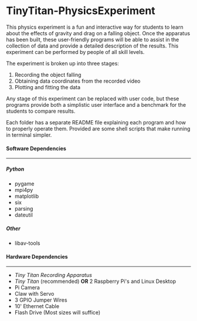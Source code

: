 TinyTitan-PhysicsExperiment
===========================

This physics experiment is a fun and interactive way for students to learn about the effects of gravity and drag on a falling object.
Once the apparatus has been built, these user-friendly programs will be able to assist in the collection of data and provide a detailed 
description of the results. This experiment can be performed by people of all skill levels.

The experiment is broken up into three stages:  
   1. Recording the object falling  
   2. Obtaining data coordinates from the recorded video  
   3. Plotting and fitting the data  

Any stage of this experiment can be replaced with user code, but these programs provide both a simplistic user interface and a benchmark 
for the students to compare results.

Each folder has a separate README file explaining each program and how to properly operate them. Provided are some shell scripts that 
make running in terminal simpler.

#### Software Dependencies
------------
##### Python  
* pygame  
* mpi4py  
* matplotlib   
* six  
* parsing  
* dateutil  

##### Other  
* libav-tools

#### Hardware Dependencies
-----------
* *Tiny Titan Recording Apparatus*  
* *Tiny Titan* (recommended) **OR** 2 Raspberry Pi's and Linux Desktop  
* Pi Camera  
* Claw with Servo  
* 3 GPIO Jumper Wires  
* 10' Ethernet Cable  
* Flash Drive (Most sizes will suffice)  

